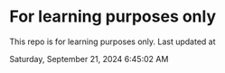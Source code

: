 # For learning purposes only
This repo is for learning purposes only.
Last updated at

Saturday, September 21, 2024 6:45:02 AM

